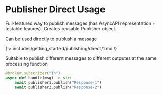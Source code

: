 # Publisher Direct Usage

Full-featured way to publish messages (has AsyncAPI representation + testable feaures).
Creates reusable Publisher object.

Can be used directly to publush a message

{!> includes/getting_started/publishing/direct/1.md !}

Suitable to publish different messages to different outputes at the same processing function

```python
@broker.subscriber("in")
async def handle(msg) -> str:
    await publisher1.publish("Response-1")
    await publisher2.publish("Response-2")
```
